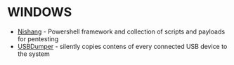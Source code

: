 # WINDOWS

* [Nishang](https://github.com/samratashok/nishang) - Powershell framework and collection of scripts and payloads for pentesting  
* [USBDumper](http://www.secuobs.com/USBDumper.rar) - silently copies contens of every connected USB device to the system

